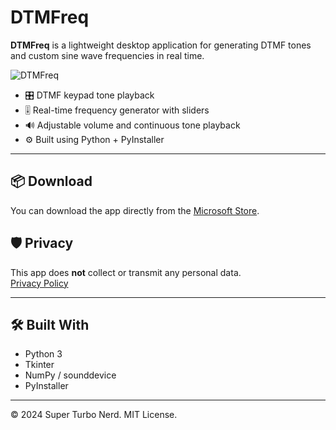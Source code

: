 # DTMFreq

**DTMFreq** is a lightweight desktop application for generating DTMF tones and custom sine wave frequencies in real time.

![DTMFreq](https://dtmfreq.web.app/icon.png)

- 🎛️ DTMF keypad tone playback
- 🎚️ Real-time frequency generator with sliders
- 🔊 Adjustable volume and continuous tone playback
- ⚙️ Built using Python + PyInstaller

---

## 📦 Download

You can download the app directly from the [Microsoft Store](https://apps.microsoft.com/detail/9NV244T5J7PG).

## 🛡️ Privacy

This app does **not** collect or transmit any personal data.  
[Privacy Policy](https://super-turbo-nerd.github.io/DTMFreq/privacy.html)

---

## 🛠️ Built With

- Python 3
- Tkinter
- NumPy / sounddevice
- PyInstaller

---

© 2024 Super Turbo Nerd. MIT License.
